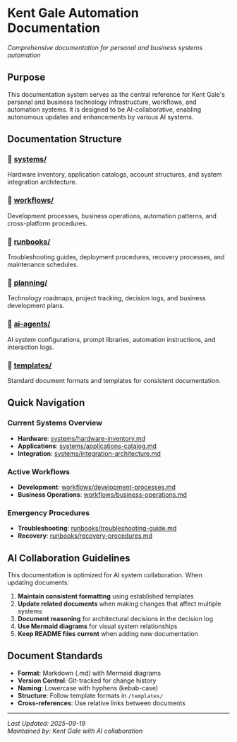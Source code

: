 # Kent Gale Automation Documentation

*Comprehensive documentation for personal and business systems automation*

## Purpose

This documentation system serves as the central reference for Kent Gale's personal and business technology infrastructure, workflows, and automation systems. It is designed to be AI-collaborative, enabling autonomous updates and enhancements by various AI systems.

## Documentation Structure

### 📁 [systems/](./systems/)
Hardware inventory, application catalogs, account structures, and system integration architecture.

### 📁 [workflows/](./workflows/)
Development processes, business operations, automation patterns, and cross-platform procedures.

### 📁 [runbooks/](./runbooks/)
Troubleshooting guides, deployment procedures, recovery processes, and maintenance schedules.

### 📁 [planning/](./planning/)
Technology roadmaps, project tracking, decision logs, and business development plans.

### 📁 [ai-agents/](./ai-agents/)
AI system configurations, prompt libraries, automation instructions, and interaction logs.

### 📁 [templates/](./templates/)
Standard document formats and templates for consistent documentation.

## Quick Navigation

### Current Systems Overview
- **Hardware**: [systems/hardware-inventory.md](./systems/hardware-inventory.md)
- **Applications**: [systems/applications-catalog.md](./systems/applications-catalog.md)
- **Integration**: [systems/integration-architecture.md](./systems/integration-architecture.md)

### Active Workflows
- **Development**: [workflows/development-processes.md](./workflows/development-processes.md)
- **Business Operations**: [workflows/business-operations.md](./workflows/business-operations.md)

### Emergency Procedures
- **Troubleshooting**: [runbooks/troubleshooting-guide.md](./runbooks/troubleshooting-guide.md)
- **Recovery**: [runbooks/recovery-procedures.md](./runbooks/recovery-procedures.md)

## AI Collaboration Guidelines

This documentation is optimized for AI system collaboration. When updating documents:

1. **Maintain consistent formatting** using established templates
2. **Update related documents** when making changes that affect multiple systems
3. **Document reasoning** for architectural decisions in the decision log
4. **Use Mermaid diagrams** for visual system relationships
5. **Keep README files current** when adding new documentation

## Document Standards

- **Format**: Markdown (.md) with Mermaid diagrams
- **Version Control**: Git-tracked for change history
- **Naming**: Lowercase with hyphens (kebab-case)
- **Structure**: Follow template formats in `/templates/`
- **Cross-references**: Use relative links between documents

---
*Last Updated: 2025-09-19*  
*Maintained by: Kent Gale with AI collaboration*
